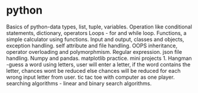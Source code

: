 # python
Basics of python-data types, list, tuple, variables.
Operation like conditional statements, dictionary, operators
Loops - for and while loop.
Functions, a simple calculator using functions.
Input and output, classes and objects, exception handling.
self attribute and file handling.
OOPS inheritance, operator overloading and polymorphmism.
Regular expression.
json file handling.
Numpy and pandas.
matplotlib practice.
mini projects 1. Hangman -guess a word using letters, user will enter a letter, if the word contains the letter, chances wont be reduced else chances will be reduced for each wrong input letter from user.
tic tac toe with computer as one player.
searching algorithms - linear and binary search algorithms. 


